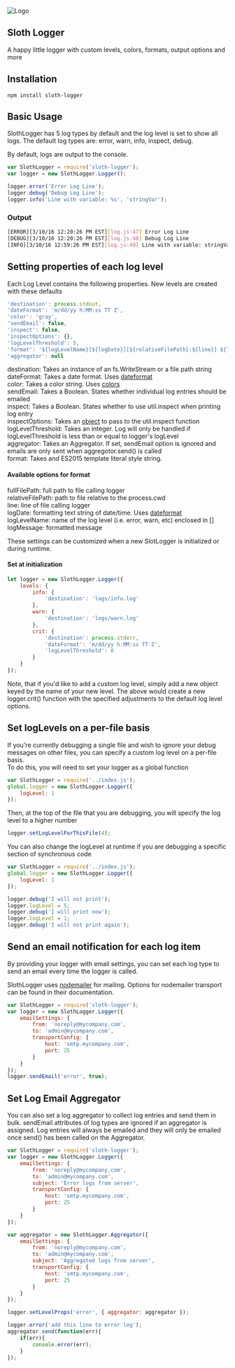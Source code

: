 ![Logo](https://raw.githubusercontent.com/natergj/sloth-logger/master/logo.png)
## Sloth Logger
A happy little logger with custom levels, colors, formats, output options and more

## Installation

    npm install sloth-logger


## Basic Usage
SlothLogger has 5 log types by default and the log level is set to show all logs. The default log types are:
error, warn, info, inspect, debug.

By default, logs are output to the console.

```javascript
var SlothLogger = require('sloth-logger');
var logger = new SlothLogger.Logger();

logger.error('Error Log Line');
logger.debug('Debug Log Line');
logger.info('Line with variable: %s', 'stringVar');
```
### Output

```bash
[ERROR][3/10/16 12:20:26 PM EST][log.js:47] Error Log Line
[DEBUG][3/10/16 12:20:26 PM EST][log.js:48] Debug Log Line
[INFO][3/10/16 12:59:26 PM EST][log.js:49] Line with variable: stringVar
```

## Setting properties of each log level
Each Log Level contains the following properties. New levels are created with these defaults

```javascript
'destination': process.stdout,
'dateFormat': 'm/dd/yy h:MM:ss TT Z',
'color': 'gray',
'sendEmail': false,
'inspect': false,
'inspectOptions': {},
'logLevelThreshold': 5,
'format': '${logLevelName}[${logDate}][${relativeFilePath}:${line}] ${logMessage}',
'aggregator': null  
```

destination: Takes an instance of an fs.WriteStream or a file path string   
dateFormat: Takes a date format. Uses [dateformat](https://www.npmjs.com/package/dateformat)   
color: Takes a color string. Uses [colors](https://www.npmjs.com/package/colors)   
sendEmail: Takes a Boolean. States whether individual log entries should be emailed   
inspect: Takes a Boolean. States whether to use util.inspect when printing log entry   
inspectOptions: Takes an [object](https://nodejs.org/dist/latest-v4.x/docs/api/util.html#util_util_inspect_object_options) to pass to the util.inspect function   
logLevelThreshold: Takes an integer. Log will only be handled if logLevelThreshold is less than or equal to logger's logLevel      
aggregator: Takes an Aggregator. If set, sendEmail option is ignored and emails are only sent when aggregotor.send() is called    
format: Takes and ES2015 template literal style string.   

#### Available options for format
fullFilePath: full path to file calling logger   
relativeFilePath: path to file relative to the process.cwd   
line: line of file calling logger   
logDate: formatting text string of date/time. Uses [dateformat](https://www.npmjs.com/package/dateformat)   
logLevelName: name of the log level (i.e. error, warn, etc) enclosed in []   
logMessage: formatted message   

These settings can be customized when a new SlotLogger is initialized or during runtime. 
#### Set at initialization

```javascript
let logger = new SlothLogger.Logger({
    levels: {
        info: {
            'destination': 'logs/info.log'
        },
        warn: {
            'destination': 'logs/warn.log'
        },
        crit: {
            'destination': process.stderr,
            'dateFormat': 'm/dd/yy h:MM:ss TT Z',
            'logLevelThreshold': 0
        }
    }
});
```
Note, that if you'd like to add a custom log level, simply add a new object keyed by the name of your new level. The above would create a new logger.crit() function with the specified adjustments to the default log level options.   
    
## Set logLevels on a per-file basis
If you're currently debugging a single file and wish to ignore your debug messages on other files, you can specify a custom log level on a per-file basis.   
To do this, you will need to set your logger as a global function

```javascript
var SlothLogger = require('../index.js');
global.logger = new SlothLogger.Logger({
	logLevel: 1
});
```

Then, at the top of the file that you are debugging, you will specify the log level to a higher number

```javascript
logger.setLogLevelForThisFile(4);
```

You can also change the logLevel at runtime if you are debugging a specific section of synchronous code

```javascript
var SlothLogger = require('../index.js');
global.logger = new SlothLogger.Logger({
	logLevel: 1
});

logger.debug('I will not print');
logger.logLevel = 5;
logger.debug('I will print now');
logger.logLevel = 1;
logger.debug('I will not print again');
```

    
## Send an email notification for each log item
By providing your logger with email settings, you can set each log type to send an email every time the logger is called.

SlothLogger uses [nodemailer](https://www.npmjs.com/package/nodemailer) for mailing. Options for nodemailer transport can be found in their documentation.

```javascript
var SlothLogger = require('sloth-logger');
var logger = new SlothLogger.Logger({
	emailSettings: {   
        from: 'noreply@mycompany.com',
        to: 'admin@mycompany.com',
        transportConfig: {
            host: 'smtp.mycompany.com',
            port: 25
        }
    }
});
logger.sendEmail('error', true);
```

## Set Log Email Aggregator
You can also set a log aggregator to collect log entries and send them in bulk. sendEmail attributes of log types are ignored if an aggregator is assigned. Log entries will always be emailed and they will only be emailed once send() has been called on the Aggregator.

```javascript
var SlothLogger = require('sloth-logger');
var logger = new SlothLogger.Logger({
	emailSettings: {   
        from: 'noreply@mycompany.com',
        to: 'admin@mycompany.com',
        subject: 'Error logs from server',
        transportConfig: {
            host: 'smtp.mycompany.com',
            port: 25
        }
    }
});

var aggregator = new SlothLogger.Aggregator({
    emailSettings: {   
        from: 'noreply@mycompany.com',
        to: 'admin@mycompany.com',
        subject: 'Aggregated logs from server',
        transportConfig: {
            host: 'smtp.mycompany.com',
            port: 25
        }
    }
});

logger.setLevelProps('error', { aggregator: aggregator });

logger.error('add this line to error log');
aggregator.send(function(err){
    if(err){
        console.error(err);
    }
});
```
